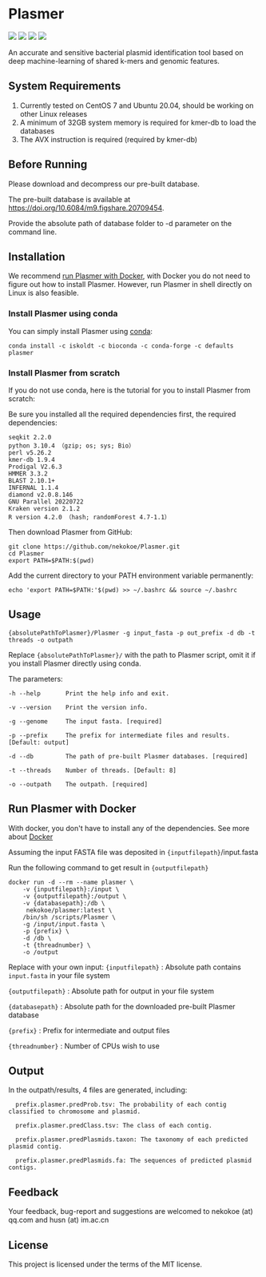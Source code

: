 # Plasmer

<img src="https://anaconda.org/iskoldt/plasmer/badges/version.svg"/> <img src="https://img.shields.io/docker/pulls/nekokoe/plasmer.svg"/> <img src="https://img.shields.io/github/last-commit/nekokoe/Plasmer.svg"/> <img src="https://img.shields.io/github/license/nekokoe/Plasmer.svg"/> 



An accurate and sensitive bacterial plasmid identification tool based on deep machine-learning of shared k-mers and genomic features.

## System Requirements

1. Currently tested on CentOS 7 and Ubuntu 20.04, should be working on other Linux releases
2. A minimum of 32GB system memory is required for kmer-db to load the databases
3. The AVX instruction is required (required by kmer-db)

## Before Running

Please download and decompress our pre-built database. 

The pre-built database is available at https://doi.org/10.6084/m9.figshare.20709454.

Provide the absolute path of database folder to -d parameter on the command line.



## Installation

We recommend [run Plasmer with Docker](https://github.com/nekokoe/Plasmer/blob/main/README.md#run-plasmer-with-docker), with Docker you do not need to figure out how to install Plasmer. However, run Plasmer in shell directly on Linux is also feasible.

### Install Plasmer using conda

You can simply install Plasmer using [conda](https://conda.io/):

```
conda install -c iskoldt -c bioconda -c conda-forge -c defaults plasmer
```
### Install Plasmer from scratch

If you do not use conda, here is the tutorial for you to install Plasmer from scratch:

Be sure you installed all the required dependencies first, the required dependencies:

```
seqkit 2.2.0
python 3.10.4 （gzip; os; sys; Bio）
perl v5.26.2
kmer-db 1.9.4
Prodigal V2.6.3
HMMER 3.3.2
BLAST 2.10.1+
INFERNAL 1.1.4
diamond v2.0.8.146
GNU Parallel 20220722
Kraken version 2.1.2
R version 4.2.0 （hash; randomForest 4.7-1.1）
```

Then download Plasmer from GitHub:

```
git clone https://github.com/nekokoe/Plasmer.git
cd Plasmer
export PATH=$PATH:$(pwd)
```

Add the current directory to your PATH environment variable permanently:

```
echo 'export PATH=$PATH:'$(pwd) >> ~/.bashrc && source ~/.bashrc
```

## Usage

```
{absolutePathToPlasmer}/Plasmer -g input_fasta -p out_prefix -d db -t threads -o outpath
```
Replace `{absolutePathToPlasmer}/` with the path to Plasmer script, omit it if you install Plasmer directly using conda.

The parameters:

```
-h --help       Print the help info and exit.

-v --version    Print the version info.

-g --genome     The input fasta. [required]

-p --prefix     The prefix for intermediate files and results. [Default: output]

-d --db         The path of pre-built Plasmer databases. [required]

-t --threads    Number of threads. [Default: 8]

-o --outpath    The outpath. [required]
```


## Run Plasmer with Docker

With docker, you don't have to install any of the dependencies. See more about [Docker](https://hub.docker.com/repository/docker/nekokoe/plasmer)


Assuming the input FASTA file was deposited in `{inputfilepath}`/input.fasta

Run the following command to get result in `{outputfilepath}`

```
docker run -d --rm --name plasmer \
	-v {inputfilepath}:/input \
	-v {outputfilepath}:/output \
	-v {databasepath}:/db \
	 nekokoe/plasmer:latest \
	/bin/sh /scripts/Plasmer \
	-g /input/input.fasta \
	-p {prefix} \
	-d /db \
	-t {threadnumber} \
	-o /output
```

Replace with your own input:
`{inputfilepath}`  : Absolute path contains `input.fasta` in your file system

`{outputfilepath}` :  Absolute path for output in your file system

`{databasepath}`   : Absolute path for the downloaded pre-built Plasmer database

`{prefix}`         : Prefix for intermediate and output files

`{threadnumber}`   : Number of CPUs wish to use

## Output

In the outpath/results, 4 files are generated, including:

```
  prefix.plasmer.predProb.tsv: The probability of each contig classified to chromosome and plasmid.

  prefix.plasmer.predClass.tsv: The class of each contig.

  prefix.plasmer.predPlasmids.taxon: The taxonomy of each predicted plasmid contig.

  prefix.plasmer.predPlasmids.fa: The sequences of predicted plasmid contigs.
```

## Feedback

Your feedback, bug-report and suggestions are welcomed to nekokoe (at) qq.com and husn (at) im.ac.cn

## License

This project is licensed under the terms of the MIT license.
